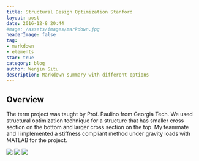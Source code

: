 ```yaml
---
title: Structural Design Optimization Stanford
layout: post
date: 2016-12-8 20:44
#mage: /assets/images/markdown.jpg
headerImage: false
tag:
- markdown
- elements
star: true
category: blog
author: Wenjin Situ
description: Markdown summary with different options
---
```


## Overview
<p>The term project was taught by Prof. Paulino from Georgia Tech. We used structural optimization technique for a structure that has smaller cross section on the bottom and larger cross section on the top. My teammate and I implemented a stiffness compliant method under gravity loads with MATLAB for the project.</p>


<img class="image" src="{{ site.url }}/{{ site.OptimizedStructureClass }}">
<img class="image" src="{{ site.url }}/{{ site.OptimizedStructure }}">
<img class="image" src="{{ site.url }}/{{ site.Bill }}">

